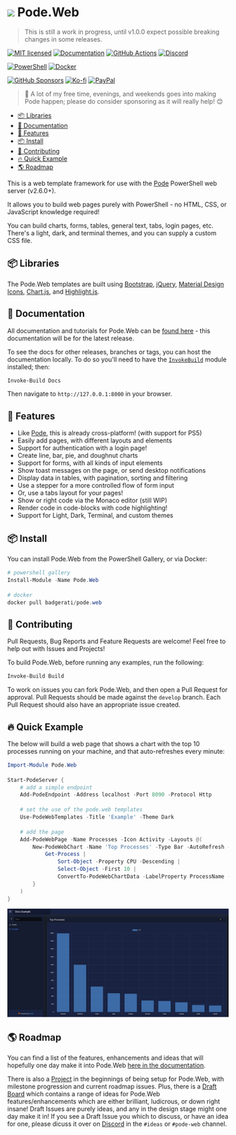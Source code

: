 <!-- omit in toc -->
# <img src="https://github.com/Badgerati/Pode/blob/develop/images/icon.png?raw=true" width="25" /> Pode.Web

> This is still a work in progress, until v1.0.0 expect possible breaking changes in some releases.

[![MIT licensed](https://img.shields.io/badge/license-MIT-blue.svg)](https://raw.githubusercontent.com/Badgerati/Pode.Web/master/LICENSE.txt)
[![Documentation](https://img.shields.io/github/v/release/badgerati/pode.web?label=docs)](https://badgerati.github.io/Pode.Web)
[![GitHub Actions](https://img.shields.io/endpoint.svg?url=https%3A%2F%2Factions-badge.atrox.dev%2Fbadgerati%2Fpode.web%2Fbadge&style=flat&label=GitHub)](https://actions-badge.atrox.dev/badgerati/pode.web/goto)
[![Discord](https://img.shields.io/discord/887398607727255642)](https://discord.gg/fRqeGcbF6h)

[![PowerShell](https://img.shields.io/powershellgallery/dt/pode.web.svg?label=PowerShell&colorB=085298)](https://www.powershellgallery.com/packages/Pode.Web)
[![Docker](https://img.shields.io/docker/pulls/badgerati/pode.web.svg?label=Docker)](https://hub.docker.com/r/badgerati/pode.web/)

[![GitHub Sponsors](https://img.shields.io/github/sponsors/Badgerati?color=%23ff69b4&logo=github&style=flat&label=Sponsers)](https://github.com/sponsors/Badgerati)
[![Ko-fi](https://img.shields.io/static/v1?logo=kofi&label=Ko-fi&logoColor=white&message=Buy+me+a+coffee&color=ff5f5f)](https://ko-fi.com/badgerati)
[![PayPal](https://img.shields.io/static/v1?logo=paypal&label=PayPal&logoColor=white&message=Donate&color=00457C)](https://paypal.me/badgerati)

> 💝 A lot of my free time, evenings, and weekends goes into making Pode happen; please do consider sponsoring as it will really help! 😊

- [📦 Libraries](#-libraries)
- [📘 Documentation](#-documentation)
- [🚀 Features](#-features)
- [📦 Install](#-install)
- [🙌 Contributing](#-contributing)
- [🔥 Quick Example](#-quick-example)
- [🌎 Roadmap](#-roadmap)

This is a web template framework for use with the [Pode](https://github.com/Badgerati/Pode) PowerShell web server (v2.6.0+).

It allows you to build web pages purely with PowerShell - no HTML, CSS, or JavaScript knowledge required!

You can build charts, forms, tables, general text, tabs, login pages, etc. There's a light, dark, and terminal themes, and you can supply a custom CSS file.

## 📦 Libraries

The Pode.Web templates are built using [Bootstrap](https://getbootstrap.com), [jQuery](https://jquery.com), [Material Design Icons](https://materialdesignicons.com), [Chart.js](https://www.chartjs.org), and [Highlight.js](https://github.com/highlightjs/highlight.js).

## 📘 Documentation

All documentation and tutorials for Pode.Web can be [found here](https://badgerati.github.io/Pode.Web) - this documentation will be for the latest release.

To see the docs for other releases, branches or tags, you can host the documentation locally. To do so you'll need to have the [`InvokeBuild`](https://github.com/nightroman/Invoke-Build) module installed; then:

```powershell
Invoke-Build Docs
```

Then navigate to `http://127.0.0.1:8000` in your browser.

## 🚀 Features

* Like [Pode](https://github.com/Badgerati/Pode), this is already cross-platform! (with support for PS5)
* Easily add pages, with different layouts and elements
* Support for authentication with a login page!
* Create line, bar, pie, and doughnut charts
* Support for forms, with all kinds of input elements
* Show toast messages on the page, or send desktop notifications
* Display data in tables, with pagination, sorting and filtering
* Use a stepper for a more controlled flow of form input
* Or, use a tabs layout for your pages!
* Show or right code via the Monaco editor (still WIP)
* Render code in code-blocks with code highlighting!
* Support for Light, Dark, Terminal, and custom themes

## 📦 Install

You can install Pode.Web from the PowerShell Gallery, or via Docker:

```powershell
# powershell gallery
Install-Module -Name Pode.Web

# docker
docker pull badgerati/pode.web
```

## 🙌 Contributing

Pull Requests, Bug Reports and Feature Requests are welcome! Feel free to help out with Issues and Projects!

To build Pode.Web, before running any examples, run the following:

```powershell
Invoke-Build Build
```

To work on issues you can fork Pode.Web, and then open a Pull Request for approval. Pull Requests should be made against the `develop` branch. Each Pull Request should also have an appropriate issue created.

## 🔥 Quick Example

The below will build a web page that shows a chart with the top 10 processes running on your machine, and that auto-refreshes every minute:

```powershell
Import-Module Pode.Web

Start-PodeServer {
    # add a simple endpoint
    Add-PodeEndpoint -Address localhost -Port 8090 -Protocol Http

    # set the use of the pode.web templates
    Use-PodeWebTemplates -Title 'Example' -Theme Dark

    # add the page
    Add-PodeWebPage -Name Processes -Icon Activity -Layouts @(
        New-PodeWebChart -Name 'Top Processes' -Type Bar -AutoRefresh -AsCard -ScriptBlock {
            Get-Process |
                Sort-Object -Property CPU -Descending |
                Select-Object -First 10 |
                ConvertTo-PodeWebChartData -LabelProperty ProcessName -DatasetProperty CPU
        }
    )
}
```

![chart_processes](/images/chart_processes.png)

## 🌎 Roadmap

You can find a list of the features, enhancements and ideas that will hopefully one day make it into Pode.Web [here in the documentation](https://badgerati.github.io/Pode.Web/roadmap/).

There is also a [Project](https://github.com/users/Badgerati/projects/3) in the beginnings of being setup for Pode.Web, with milestone progression and current roadmap issues. Plus, there is a [Draft Board](https://github.com/users/Badgerati/projects/5) which contains a range of ideas for Pode.Web features/enhancements which are either brilliant, ludicrous, or down right insane! Draft Issues are purely ideas, and any in the design stage might one day make it in! If you see a Draft Issue you which to discuss, or have an idea for one, please dicuss it over on [Discord](https://discord.gg/fRqeGcbF6h) in the `#ideas` or `#pode-web` channel.

